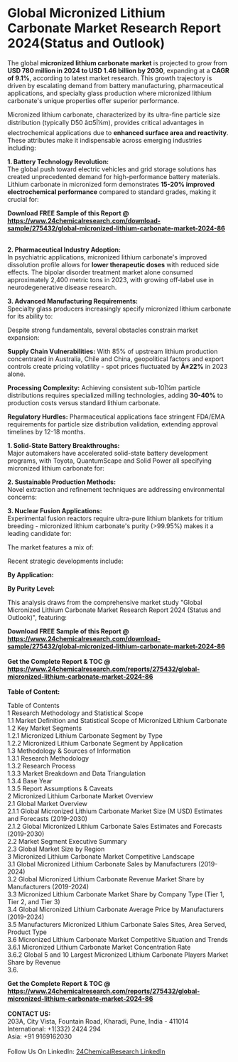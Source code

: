 <h1>Global Micronized Lithium Carbonate Market Research Report 2024(Status and Outlook)</h1><p>The global <strong>micronized lithium carbonate market</strong> is projected to grow from <strong>USD 780 million in 2024 to USD 1.46 billion by 2030</strong>, expanding at a <strong>CAGR of 9.1%</strong>, according to latest market research. This growth trajectory is driven by escalating demand from battery manufacturing, pharmaceutical applications, and specialty glass production where micronized lithium carbonate's unique properties offer superior performance.</p><p>Micronized lithium carbonate, characterized by its ultra-fine particle size distribution (typically D50 â¤5Î¼m), provides critical advantages in electrochemical applications due to <strong>enhanced surface area and reactivity</strong>. These attributes make it indispensable across emerging industries including:</p><p><strong>1. Battery Technology Revolution:</strong><br>
The global push toward electric vehicles and grid storage solutions has created unprecedented demand for high-performance battery materials. Lithium carbonate in micronized form demonstrates <strong>15-20% improved electrochemical performance</strong> compared to standard grades, making it crucial for:</p><div><b>Download FREE Sample of this Report @ 
            <a href="https://www.24chemicalresearch.com/download-sample/275432/global-micronized-lithium-carbonate-market-2024-86">
            https://www.24chemicalresearch.com/download-sample/275432/global-micronized-lithium-carbonate-market-2024-86</a></b></div><br><p><strong>2. Pharmaceutical Industry Adoption:</strong><br>
In psychiatric applications, micronized lithium carbonate's improved dissolution profile allows for <strong>lower therapeutic doses</strong> with reduced side effects. The bipolar disorder treatment market alone consumed approximately 2,400 metric tons in 2023, with growing off-label use in neurodegenerative disease research.</p><p><strong>3. Advanced Manufacturing Requirements:</strong><br>
Specialty glass producers increasingly specify micronized lithium carbonate for its ability to:</p><p>Despite strong fundamentals, several obstacles constrain market expansion:</p><p><strong>Supply Chain Vulnerabilities:</strong> With 85% of upstream lithium production concentrated in Australia, Chile and China, geopolitical factors and export controls create pricing volatility - spot prices fluctuated by <strong>Â±22%</strong> in 2023 alone.</p><p><strong>Processing Complexity:</strong> Achieving consistent sub-10Î¼m particle distributions requires specialized milling technologies, adding <strong>30-40%</strong> to production costs versus standard lithium carbonate.</p><p><strong>Regulatory Hurdles:</strong> Pharmaceutical applications face stringent FDA/EMA requirements for particle size distribution validation, extending approval timelines by 12-18 months.</p><p><strong>1. Solid-State Battery Breakthroughs:</strong><br>
Major automakers have accelerated solid-state battery development programs, with Toyota, QuantumScape and Solid Power all specifying micronized lithium carbonate for:</p><p><strong>2. Sustainable Production Methods:</strong><br>
Novel extraction and refinement techniques are addressing environmental concerns:</p><p><strong>3. Nuclear Fusion Applications:</strong><br>
Experimental fusion reactors require ultra-pure lithium blankets for tritium breeding - micronized lithium carbonate's purity (&gt;99.95%) makes it a leading candidate for:</p><p>The market features a mix of:</p><p>Recent strategic developments include:</p><p><strong>By Application:</strong></p><p><strong>By Purity Level:</strong></p><p>This analysis draws from the comprehensive market study "Global Micronized Lithium Carbonate Market Research Report 2024 (Status and Outlook)", featuring:</p><div><b>Download FREE Sample of this Report @ 
            <a href="https://www.24chemicalresearch.com/download-sample/275432/global-micronized-lithium-carbonate-market-2024-86">
            https://www.24chemicalresearch.com/download-sample/275432/global-micronized-lithium-carbonate-market-2024-86</a></b></div><br><div><b>Get the Complete Report & TOC @ 
            <a href="https://www.24chemicalresearch.com/reports/275432/global-micronized-lithium-carbonate-market-2024-86">
            https://www.24chemicalresearch.com/reports/275432/global-micronized-lithium-carbonate-market-2024-86</a></b></div><br>
            <b>Table of Content:</b><p>Table of Contents<br />
1 Research Methodology and Statistical Scope<br />
1.1 Market Definition and Statistical Scope of Micronized Lithium Carbonate<br />
1.2 Key Market Segments<br />
1.2.1 Micronized Lithium Carbonate Segment by Type<br />
1.2.2 Micronized Lithium Carbonate Segment by Application<br />
1.3 Methodology & Sources of Information<br />
1.3.1 Research Methodology<br />
1.3.2 Research Process<br />
1.3.3 Market Breakdown and Data Triangulation<br />
1.3.4 Base Year<br />
1.3.5 Report Assumptions & Caveats<br />
2 Micronized Lithium Carbonate Market Overview<br />
2.1 Global Market Overview<br />
2.1.1 Global Micronized Lithium Carbonate Market Size (M USD) Estimates and Forecasts (2019-2030)<br />
2.1.2 Global Micronized Lithium Carbonate Sales Estimates and Forecasts (2019-2030)<br />
2.2 Market Segment Executive Summary<br />
2.3 Global Market Size by Region<br />
3 Micronized Lithium Carbonate Market Competitive Landscape<br />
3.1 Global Micronized Lithium Carbonate Sales by Manufacturers (2019-2024)<br />
3.2 Global Micronized Lithium Carbonate Revenue Market Share by Manufacturers (2019-2024)<br />
3.3 Micronized Lithium Carbonate Market Share by Company Type (Tier 1, Tier 2, and Tier 3)<br />
3.4 Global Micronized Lithium Carbonate Average Price by Manufacturers (2019-2024)<br />
3.5 Manufacturers Micronized Lithium Carbonate Sales Sites, Area Served, Product Type<br />
3.6 Micronized Lithium Carbonate Market Competitive Situation and Trends<br />
3.6.1 Micronized Lithium Carbonate Market Concentration Rate<br />
3.6.2 Global 5 and 10 Largest Micronized Lithium Carbonate Players Market Share by Revenue<br />
3.6.</p><div><b>Get the Complete Report & TOC @ 
            <a href="https://www.24chemicalresearch.com/reports/275432/global-micronized-lithium-carbonate-market-2024-86">
            https://www.24chemicalresearch.com/reports/275432/global-micronized-lithium-carbonate-market-2024-86</a></b></div><br><b>CONTACT US:</b><br>
            203A, City Vista, Fountain Road, Kharadi, Pune, India - 411014<br>
            International: +1(332) 2424 294<br>
            Asia: +91 9169162030 <br><br>
            Follow Us On LinkedIn: <a href="https://www.linkedin.com/company/24chemicalresearch/">24ChemicalResearch LinkedIn</a>